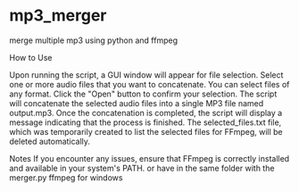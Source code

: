 # mp3_merger
merge multiple mp3 using python and ffmpeg

How to Use

   Upon running the script, a GUI window will appear for file selection.
    Select one or more audio files that you want to concatenate. You can select files of any format.
    Click the "Open" button to confirm your selection.
    The script will concatenate the selected audio files into a single MP3 file named output.mp3.
    Once the concatenation is completed, the script will display a message indicating that the process is finished.
    The selected_files.txt file, which was temporarily created to list the selected files for FFmpeg, will be deleted automatically.

Notes
    If you encounter any issues, ensure that FFmpeg is correctly installed and available in your system's PATH. or have in the same folder with the merger.py ffmpeg for windows
